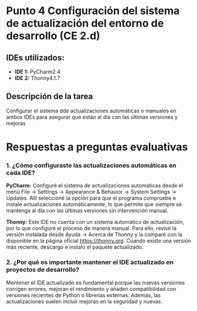 # Punto 4 Configuración del sistema de actualización del entorno de desarrollo (CE 2.d)

## IDEs utilizados:
- **IDE 1:** PyCharm2.4
- **IDE 2:** Thonny4.1.7

## Descripción de la tarea
Configurar el sistema dde actualizaciones automáticas o manuales en ambos IDEs para asegurar que están al día con las últimas versiones y mejoras

# Respuestas a preguntas evaluativas
### 1. ¿Cómo configuraste las actualizaciones automáticas en cada IDE?
**PyCharm:**
Configuré el sistema de actualizaciones automáticas desde el menú File -> Settings -> Appearance & Behavior -> System Settings -> Updates.
Allí seleccioné la opción para que el programa compruebe e instale actualizaciones automáticamente, lo que permite que siempre se mantenga al día con las últimas versiones sin intervención manual.

**Thonny:**
Este IDE no cuenta con un sistema automático de actualización, por lo que configuré el proceso de manera manual.
Para ello, revisé la versión instalada desde Ayuda -> Acerca de Thonny y la comparé con la disponible en la página oficial https://thonny.org.
Cuando existe una versión más reciente, descargo e instalo el paquete actualizado.

### 2. ¿Por qué es importante mantener el IDE actualizado en proyectos de desarrollo?
Mentener el IDE actualizado es fundamental porque las nuevas versiones corrigen errores, mejoran el rendimiento y añaden compatibilidad con versiones recientes de Python o librerías externas.
Además, las actualizaciones suelen incluir mejoras en la seguridad y nuevas.